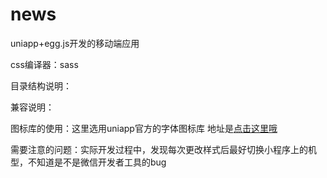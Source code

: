 # news
uniapp+egg.js开发的移动端应用


css编译器：sass


目录结构说明：


兼容说明：


图标库的使用：这里选用uniapp官方的字体图标库  地址是[点击这里哦](https://ext.dcloud.net.cn/plugin?id=28)

需要注意的问题：实际开发过程中，发现每次更改样式后最好切换小程序上的机型，不知道是不是微信开发者工具的bug





